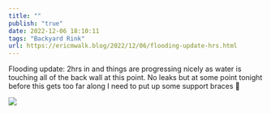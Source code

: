 ```yaml
---
title: ""
publish: "true"
date: 2022-12-06 18:10:11
tags: "Backyard Rink"
url: https://ericmwalk.blog/2022/12/06/flooding-update-hrs.html
---
```


Flooding update: 2hrs in and things are progressing nicely as water is touching all of the back wall at this point. No leaks but at some point tonight before this gets too far along I need to put up some support braces 🤨


![](https://ericmwalk.blog/uploads/2022/e968581a38.jpg)